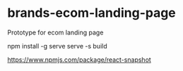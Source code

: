 # brands-ecom-landing-page
Prototype for ecom landing page

npm install -g serve
serve -s build


https://www.npmjs.com/package/react-snapshot
